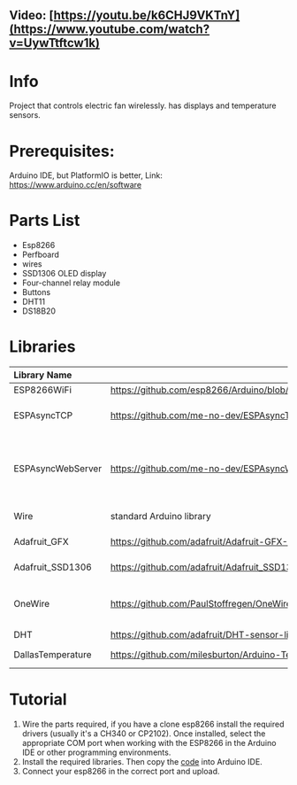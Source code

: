 ## Video: [https://youtu.be/k6CHJ9VKTnY](https://www.youtube.com/watch?v=UywTtftcw1k)

# Info
Project that controls electric fan wirelessly. has displays and temperature sensors. 

# Prerequisites:
Arduino IDE, but PlatformIO is better,
Link: https://www.arduino.cc/en/software

# Parts List
* Esp8266
* Perfboard
* wires
* SSD1306 OLED display
* Four-channel relay module
* Buttons
* DHT11
* DS18B20

# Libraries
Library Name         |       Link       | Description
:------------------- | ---------------------- | :------------------------------------------------
ESP8266WiFi          | https://github.com/esp8266/Arduino/blob/master/libraries/ESP8266WiFi/src/ESP8266WiFi.h   | esp8266 wifi 
ESPAsyncTCP          | https://github.com/me-no-dev/ESPAsyncTCP | asynchronous TCP communication 
ESPAsyncWebServer    | https://github.com/me-no-dev/ESPAsyncWebServer | set up an asynchronous web server that can handle HTTP requests
Wire                 | standard Arduino library | I2C communication
Adafruit_GFX         | https://github.com/adafruit/Adafruit-GFX-Library | graphics core library
Adafruit_SSD1306     | https://github.com/adafruit/Adafruit_SSD1306 | SSD1306 oled display
OneWire              | https://github.com/PaulStoffregen/OneWire | Interfacing with DS18B20 temperature sensor
DHT                  | https://github.com/adafruit/DHT-sensor-library | dht11 library
DallasTemperature    | https://github.com/milesburton/Arduino-Temperature-Control-Library | used with dht11 library

# Tutorial
1. Wire the parts required, if you have a clone esp8266 install the required drivers (usually it's a CH340 or CP2102). Once installed, select the appropriate COM port when working with the ESP8266 in the Arduino IDE or other programming environments.
2. Install the required libraries. Then copy the [code](https://github.com/YuwsJuice/wireless-fan-control/blob/main/fan.ino) into Arduino IDE.
3. Connect your esp8266 in the correct port and upload.




